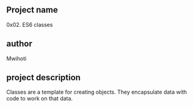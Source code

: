 ## Project name

0x02. ES6 classes

## author
Mwihoti

## project description

Classes are a template for creating objects. They encapsulate data with code to work on that data.
